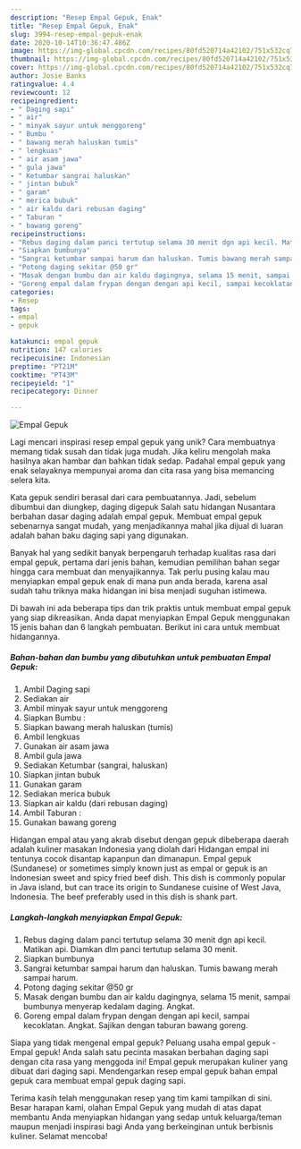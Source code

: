 ```yaml
---
description: "Resep Empal Gepuk, Enak"
title: "Resep Empal Gepuk, Enak"
slug: 3994-resep-empal-gepuk-enak
date: 2020-10-14T10:36:47.486Z
image: https://img-global.cpcdn.com/recipes/80fd520714a42102/751x532cq70/empal-gepuk-foto-resep-utama.jpg
thumbnail: https://img-global.cpcdn.com/recipes/80fd520714a42102/751x532cq70/empal-gepuk-foto-resep-utama.jpg
cover: https://img-global.cpcdn.com/recipes/80fd520714a42102/751x532cq70/empal-gepuk-foto-resep-utama.jpg
author: Josie Banks
ratingvalue: 4.4
reviewcount: 12
recipeingredient:
- " Daging sapi"
- " air"
- " minyak sayur untuk menggoreng"
- " Bumbu "
- " bawang merah haluskan tumis"
- " lengkuas"
- " air asam jawa"
- " gula jawa"
- " Ketumbar sangrai haluskan"
- " jintan bubuk"
- " garam"
- " merica bubuk"
- " air kaldu dari rebusan daging"
- " Taburan "
- " bawang goreng"
recipeinstructions:
- "Rebus daging dalam panci tertutup selama 30 menit dgn api kecil. Matikan api. Diamkan dlm panci tertutup selama 30 menit."
- "Siapkan bumbunya"
- "Sangrai ketumbar sampai harum dan haluskan. Tumis bawang merah sampai harum."
- "Potong daging sekitar @50 gr"
- "Masak dengan bumbu dan air kaldu dagingnya, selama 15 menit, sampai bumbunya menyerap kedalam daging. Angkat."
- "Goreng empal dalam frypan dengan dengan api kecil, sampai kecoklatan. Angkat. Sajikan dengan taburan bawang goreng."
categories:
- Resep
tags:
- empal
- gepuk

katakunci: empal gepuk 
nutrition: 147 calories
recipecuisine: Indonesian
preptime: "PT21M"
cooktime: "PT43M"
recipeyield: "1"
recipecategory: Dinner

---
```



![Empal Gepuk](https://img-global.cpcdn.com/recipes/80fd520714a42102/751x532cq70/empal-gepuk-foto-resep-utama.jpg)

Lagi mencari inspirasi resep empal gepuk yang unik? Cara membuatnya memang tidak susah dan tidak juga mudah. Jika keliru mengolah maka hasilnya akan hambar dan bahkan tidak sedap. Padahal empal gepuk yang enak selayaknya mempunyai aroma dan cita rasa yang bisa memancing selera kita.

Kata gepuk sendiri berasal dari cara pembuatannya. Jadi, sebelum dibumbui dan diungkep, daging digepuk Salah satu hidangan Nusantara berbahan dasar daging adalah empal gepuk. Membuat empal gepuk sebenarnya sangat mudah, yang menjadikannya mahal jika dijual di luaran adalah bahan baku daging sapi yang digunakan.

Banyak hal yang sedikit banyak berpengaruh terhadap kualitas rasa dari empal gepuk, pertama dari jenis bahan, kemudian pemilihan bahan segar hingga cara membuat dan menyajikannya. Tak perlu pusing kalau mau menyiapkan empal gepuk enak di mana pun anda berada, karena asal sudah tahu triknya maka hidangan ini bisa menjadi suguhan istimewa.


Di bawah ini ada beberapa tips dan trik praktis untuk membuat empal gepuk yang siap dikreasikan. Anda dapat menyiapkan Empal Gepuk menggunakan 15 jenis bahan dan 6 langkah pembuatan. Berikut ini cara untuk membuat hidangannya.

<!--inarticleads1-->

##### Bahan-bahan dan bumbu yang dibutuhkan untuk pembuatan Empal Gepuk:

1. Ambil  Daging sapi
1. Sediakan  air
1. Ambil  minyak sayur untuk menggoreng
1. Siapkan  Bumbu :
1. Siapkan  bawang merah haluskan (tumis)
1. Ambil  lengkuas
1. Gunakan  air asam jawa
1. Ambil  gula jawa
1. Sediakan  Ketumbar (sangrai, haluskan)
1. Siapkan  jintan bubuk
1. Gunakan  garam
1. Sediakan  merica bubuk
1. Siapkan  air kaldu (dari rebusan daging)
1. Ambil  Taburan :
1. Gunakan  bawang goreng


Hidangan empal atau yang akrab disebut dengan gepuk dibeberapa daerah adalah kuliner masakan Indonesia yang diolah dari Hidangan empal ini tentunya cocok disantap kapanpun dan dimanapun. Empal gepuk (Sundanese) or sometimes simply known just as empal or gepuk is an Indonesian sweet and spicy fried beef dish. This dish is commonly popular in Java island, but can trace its origin to Sundanese cuisine of West Java, Indonesia. The beef preferably used in this dish is shank part. 

<!--inarticleads2-->

##### Langkah-langkah menyiapkan Empal Gepuk:

1. Rebus daging dalam panci tertutup selama 30 menit dgn api kecil. Matikan api. Diamkan dlm panci tertutup selama 30 menit.
1. Siapkan bumbunya
1. Sangrai ketumbar sampai harum dan haluskan. Tumis bawang merah sampai harum.
1. Potong daging sekitar @50 gr
1. Masak dengan bumbu dan air kaldu dagingnya, selama 15 menit, sampai bumbunya menyerap kedalam daging. Angkat.
1. Goreng empal dalam frypan dengan dengan api kecil, sampai kecoklatan. Angkat. Sajikan dengan taburan bawang goreng.


Siapa yang tidak mengenal empal gepuk? Peluang usaha empal gepuk -Empal gepuk! Anda salah satu pecinta masakan berbahan daging sapi dengan cita rasa yang menggoda ini! Empal gepuk merupakan kuliner yang dibuat dari daging sapi. Mendengarkan resep empal gepuk bahan empal gepuk cara membuat empal gepuk daging sapi. 

Terima kasih telah menggunakan resep yang tim kami tampilkan di sini. Besar harapan kami, olahan Empal Gepuk yang mudah di atas dapat membantu Anda menyiapkan hidangan yang sedap untuk keluarga/teman maupun menjadi inspirasi bagi Anda yang berkeinginan untuk berbisnis kuliner. Selamat mencoba!
